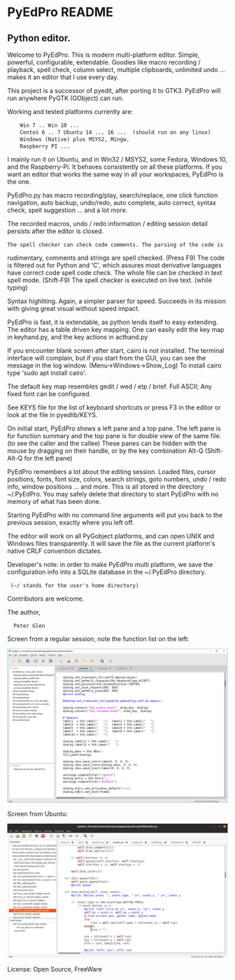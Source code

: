 #   PyEdPro README

## Python editor.

   Welcome to PyEdPro. This is modern multi-platform editor. Simple, powerful,
configurable, extendable. Goodies like macro recording / playback, spell check,
column select, multiple clipboards, unlimited undo ... makes it an editor
that I use every day.

 This project is a successor of pyedit, after porting it to GTK3. PyEdPro
 will run anywhere PyGTK (GObject) can run.

  Working and tested platforms currently are:

        Win 7 .. Win 10 ...
        Centos 6 .. 7 Ubuntu 14 ... 16 ...  (should run on any linux)
        Windows (Native) plus MSYS2, Mingw,
        Raspberry PI ...

  I mainly run it on Ubuntu, and in Win32 / MSYS2, some Fedora, Windows 10, and the Raspberry-Pi.
It behaves consistently on all these platforms. If you want an editor
that works the same way in all your workspaces, PyEdPro is the one.

   PyEdPro.py has macro recording/play, search/replace, one click function navigation,
auto backup, undo/redo, auto complete, auto correct, syntax check, spell suggestion
 ... and a lot more.

   The recorded macros, undo / redo information / editing session detail persists
 after the editor is closed.

    The spell checker can check code comments. The parsing of the code is
rudimentary,  comments and strings are spell checked. (Press F9) The code is filtered
out for Python and  'C', which assures most derivative languages have correct
code spell code check. The whole file can be checked in text spell mode.
(Shift-F9) The spell checker is executed on live text. (while typing)

   Syntax highliting. Again, a simpler parser for speed. Succeeds in its mission with
giving great visual without speed impact.

   PyEdPro is fast, it is extendable, as python lends itself to easy extending. The
editor has a table driven key mapping. One can easily edit the key map in
keyhand.py, and the key actions in acthand.py

  If you encounter blank screen after start, cairo is not installed. The terminal interface
will complain, but if you start from the GUI, you can see the message in the
log window. (Menu->Windows->Show_Log) To install cairo type 'sudo apt install cairo'.

 The default key map resembles gedit / wed / etp / brief. Full ASCII;
 Any fixed font can be configured.

  See KEYS file for the list of keyboard shortcuts or press F3 in the
editor or look at the file in pyedlib/KEYS.

  On initial start, PyEdPro shows a left pane and a top pane. The left pane
is for function summary and the top pane is for double view of the same file.
(to see the caller and the callee) These panes can be hidden with the mouse by
dragging on their handle, or by the key combination Alt-Q (Shift-Alt-Q for
the left pane)

  PyEdPro remembers a lot about the editing session. Loaded files, cursor positions,
fonts, font size, colors, search strings, goto numbers, undo / redo info,
window positions ... and more.
 This is all stored in the directory ~/.PyEdPro. You may safely delete that
directory to start PyEdPro with no memory of what has been done.

  Starting PyEdPro with no command line arguments will put you back to the
previous session, exactly where you left off.

 The editor will work on all PyGobject platforms, and can open UNIX and Windows files
transparently. It will save the file as the current platform's native CRLF
convention dictates.

  Developer's note: in order to make PyEdPro multi platform, we save
the configuration info into a SQLite database in the ~/.PyEdPro directory.

     (~/ stands for the user's home directory)

 Contributors are welcome.

The author,

      Peter Glen

Screen from a regular session, note the function list on the left:

![Screen Shot](image.png)

Screen from Ubuntu:

![Screen Shot](pyedpro_ubuntu.png)

License:    Open Source, FreeWare








